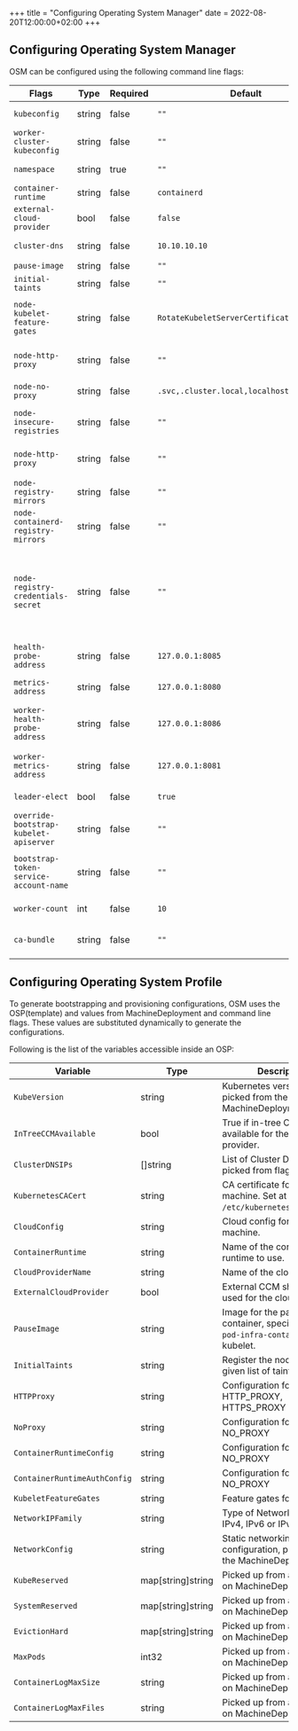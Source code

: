 +++
title = "Configuring Operating System Manager"
date = 2022-08-20T12:00:00+02:00
+++

## Configuring Operating System Manager

OSM can be configured using the following command line flags:

| Flags               | Type   | Required | Default | Description                         |
| ------------------- | ------ | -------- | ------- | ----------------------------------- |
| `kubeconfig` | string | false | `""` | Path to a kubeconfig. Only required if out-of-cluster. |
| `worker-cluster-kubeconfig` | string | false | `""` | Path to kubeconfig of cluster where provisioning secrets are created. |
| `namespace` | string | true | `""` | The namespace where the OSC controller will run. |
| `container-runtime` | string | false | `containerd` | Container runtime to deploy. |
| `external-cloud-provider` | bool | false | `false` | Cloud-provider Kubelet flag set to external.. |
| `cluster-dns` | string | false | `10.10.10.10` | Comma-separated list of DNS server IP address. |
| `pause-image` | string | false | `""` | Pause image to use in Kubelet. |
| `initial-taints` | string | false | `""` | Taints to use when creating the node. |
| `node-kubelet-feature-gates` | string | false | `RotateKubeletServerCertificate=true` | Feature gates to set on the kubelet. If user overrides the value, `RotateKubeletServerCertificate=true` is appended by OSM in the feature gates. |
| `node-http-proxy` | string | false | `""` | If set, it configures the 'HTTP_PROXY' & 'HTTPS_PROXY' environment variable on the nodes. |
| `node-no-proxy` | string | false | `.svc,.cluster.local,localhost,127.0.0.1` | If set, it configures the 'NO_PROXY' environment variable on the nodes. |
| `node-insecure-registries` | string | false | `""` | Comma separated list of registries which should be configured as insecure on the container runtime. |
| `node-http-proxy` | string | false | `""` | If set, it configures the 'HTTP_PROXY' & 'HTTPS_PROXY' environment variable on the nodes. |
| `node-registry-mirrors` | string | false | `""` | Comma separated list of Docker image mirrors. |
| `node-containerd-registry-mirrors` | string | false | `""` | Configure registry mirrors endpoints. Can be used multiple times to specify multiple mirrors. |
| `node-registry-credentials-secret` | string | false | `""` | A Secret object reference, that contains auth info for image registry in namespace/secret-name form, example: kube-system/registry-credentials. See doc at <https://github.com/kubermaric/machine-controller/blob/master/docs/registry-authentication.md>. |
| `health-probe-address` | string | false | `127.0.0.1:8085` | The address on which the liveness check on /healthz and readiness check on /readyz will be available. |
| `metrics-address` | string | false | `127.0.0.1:8080` | The address on which Prometheus metrics will be available under /metrics. |
| `worker-health-probe-address` | string | false | `127.0.0.1:8086` | For worker manager, the address on which the liveness check on /healthz and readiness check on /readyz will be available. |
| `worker-metrics-address` | string | false | `127.0.0.1:8081` | For worker manager, the address on which Prometheus metrics will be available under /metrics. |
| `leader-elect` | bool | false | `true` | Enable leader election for controller manager. |
| `override-bootstrap-kubelet-apiserver` | string | false | `""` | Override for the API server address used in worker nodes bootstrap-kubelet.conf. |
| `bootstrap-token-service-account-name` | string | false | `""` | When set use the service account token from this SA as bootstrap token instead of creating a temporary one. Passed in `namespace/name` format. |
| `worker-count` | int | false | `10` | Number of workers which process reconciliation in parallel. |
| `ca-bundle` | string | false | `""` | Path to a file containing all PEM-encoded CA certificates. Will be used for Kubernetes CA certificates. |

## Configuring Operating System Profile

To generate bootstrapping and provisioning configurations, OSM uses the OSP(template) and values from MachineDeployment and command line flags. These values are substituted dynamically to generate the configurations.

Following is the list of the variables accessible inside an OSP:

| Variable            | Type   | Description                         |
| ------------------- | ------ | ----------------------------------- |
| `KubeVersion` | string | Kubernetes version to use, picked from the MachineDeployment. |
| `InTreeCCMAvailable` | bool | True if in-tree CCM is available for the cloud provider. |
| `ClusterDNSIPs` | []string | List of Cluster DNS IP, picked from flags. |
| `KubernetesCACert` | string | CA certificate for the worker machine. Set at `/etc/kubernetes/pki/ca.crt`. |
| `CloudConfig` | string | Cloud config for the machine. |
| `ContainerRuntime` | string | Name of the container runtime to use. |
| `CloudProviderName` | string | Name of the cloud provider. |
| `ExternalCloudProvider` | bool | External CCM should be used for the cloud provider. |
| `PauseImage` | string | Image for the pause container, specified using `--pod-infra-container` for the kubelet. |
| `InitialTaints` | string | Register the node with the given list of taints. |
| `HTTPProxy` | string | Configuration for HTTP_PROXY, HTTPS_PROXY |
| `NoProxy` | string | Configuration for NO_PROXY |
| `ContainerRuntimeConfig` | string | Configuration for NO_PROXY |
| `ContainerRuntimeAuthConfig` | string | Configuration for NO_PROXY |
| `KubeletFeatureGates` | string | Feature gates for kubelet |
| `NetworkIPFamily` | string | Type of Network IP family; IPv4, IPv6 or IPv4+IPv6 |
| `NetworkConfig` | string | Static networking configuration, picked from the MachineDeployment. |
| `KubeReserved` | map[string]string | Picked up from annotations on MachineDeployment. |
| `SystemReserved` | map[string]string | Picked up from annotations on MachineDeployment. |
| `EvictionHard` | map[string]string | Picked up from annotations on MachineDeployment. |
| `MaxPods` | int32 | Picked up from annotations on MachineDeployment. |
| `ContainerLogMaxSize` | string | Picked up from annotations on MachineDeployment. |
| `ContainerLogMaxFiles` | string | Picked up from annotations on MachineDeployment. |
